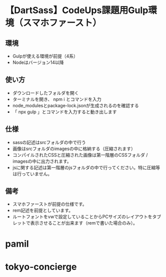 # 【DartSass】CodeUps課題用Gulp環境（スマホファースト）

## 環境
- Gulpが使える環境が前提（4系）
- Nodeはバージョン14以降

## 使い方
- ダウンロードしたフォルダを開く
- ターミナルを開き、 npm i とコマンドを入力
- node_modulesとpackage-lock.jsonが生成されるのを確認する
- 「 npx gulp 」とコマンドを入力すると動き出します

## 仕様
- sassの記述はsrcフォルダの中で行う
- 画像はsrcフォルダのimagesの中に格納する（圧縮されます）
- コンパイルされたCSSと圧縮された画像は第一階層のCSSフォルダ / imagesの中に出力されます。
- jsに関する記述は第一階層のjsフォルダの中で行ってください。特に圧縮等は行っていません。

## 備考
- スマホファーストが前提の仕様です。
- rem記述を前提としています。
- ルートフォントをvwで設定していることからPCサイズのレイアウトをタブレットで表示させることが出来ます（remで書いた場合のみ）。
# pamil
# tokyo-concierge
